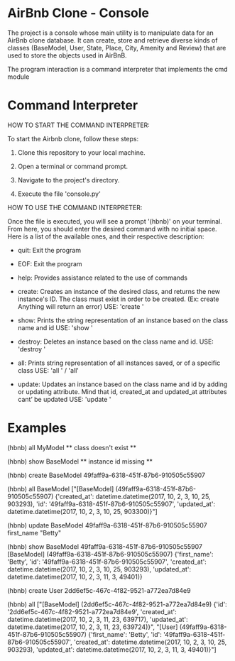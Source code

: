 # AirBnb Clone - Console

The project is a console whose main utility is to manipulate data for an AirBnb clone database.
It can create, store and retrieve diverse kinds of classes (BaseModel, User, State, Place, City, Amenity and Review) that are used to store the objects used in AirBnB. 

The program interaction is a command interpreter that implements the cmd module

# Command Interpreter

HOW TO START THE COMMAND INTERPRETER:

To start the Airbnb clone, follow these steps:

1. Clone this repository to your local machine.

2. Open a terminal or command prompt.

3. Navigate to the project's directory.

4. Execute the file 'console.py'


HOW TO USE THE COMMAND INTERPRETER:

Once the file is executed, you will see a prompt '(hbnb)' on your terminal. From here,
you should enter the desired command with no initial space. Here is a list of the available ones, and their respective description:

- quit: 
Exit the program

- EOF: 
Exit the program

- help: 
Provides assistance related to the use of commands

- create: 
Creates an instance of the desired class, and returns the new instance's ID.
The class must exist in order to be created. (Ex: create Anything will return an error)
USE: 'create <class name>'

- show:
Prints the string representation of an instance based on the class name and id
USE: 'show <class name> <instance id>'

- destroy:
Deletes an instance based on the class name and id. 
USE: 'destroy <class name> <instance id>'

- all:
Prints string representation of all instances saved, or of a specific class
USE: 'all <class name>' / 'all'

- update:
Updates an instance based on the class name and id by adding or updating attribute.
Mind that id, created_at and updated_at attributes cant’ be updated
USE: 'update <class name> <id> <attribute name> <attribute value>'


# Examples

(hbnb) all MyModel
** class doesn't exist **

(hbnb) show BaseModel
** instance id missing **

(hbnb) create BaseModel
49faff9a-6318-451f-87b6-910505c55907

(hbnb) all BaseModel
["[BaseModel] (49faff9a-6318-451f-87b6-910505c55907) {'created_at': datetime.datetime(2017, 10, 2, 3, 10, 25, 903293), 'id': '49faff9a-6318-451f-87b6-910505c55907', 'updated_at': datetime.datetime(2017, 10, 2, 3, 10, 25, 903300)}"]

(hbnb) update BaseModel 49faff9a-6318-451f-87b6-910505c55907 first_name "Betty"

(hbnb) show BaseModel 49faff9a-6318-451f-87b6-910505c55907
[BaseModel] (49faff9a-6318-451f-87b6-910505c55907) {'first_name': 'Betty', 'id': '49faff9a-6318-451f-87b6-910505c55907', 'created_at': datetime.datetime(2017, 10, 2, 3, 10, 25, 903293), 'updated_at': datetime.datetime(2017, 10, 2, 3, 11, 3, 49401)}

(hbnb) create User
2dd6ef5c-467c-4f82-9521-a772ea7d84e9

(hbnb) all
["[BaseModel] (2dd6ef5c-467c-4f82-9521-a772ea7d84e9) {'id': '2dd6ef5c-467c-4f82-9521-a772ea7d84e9', 'created_at': datetime.datetime(2017, 10, 2, 3, 11, 23, 639717), 'updated_at': datetime.datetime(2017, 10, 2, 3, 11, 23, 639724)}", "[User] (49faff9a-6318-451f-87b6-910505c55907) {'first_name': 'Betty', 'id': '49faff9a-6318-451f-87b6-910505c55907', 'created_at': datetime.datetime(2017, 10, 2, 3, 10, 25, 903293), 'updated_at': datetime.datetime(2017, 10, 2, 3, 11, 3, 49401)}"]
